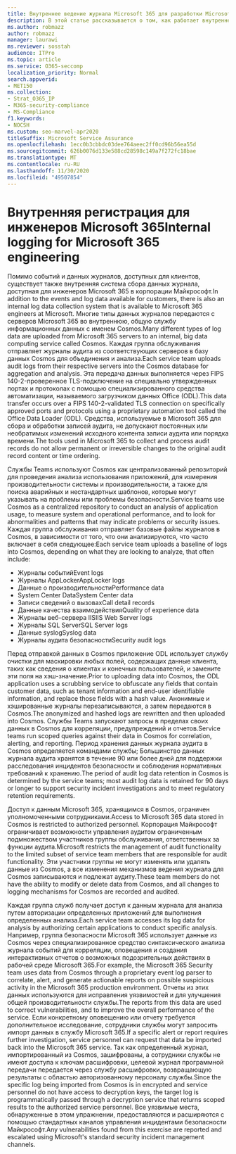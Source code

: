 ```yaml
---
title: Внутреннее ведение журнала Microsoft 365 для разработки Microsoft 365
description: В этой статье рассказывается о том, как работает внутреннее ведение журнала для Microsoft 365 Teams.
ms.author: robmazz
author: robmazz
manager: laurawi
ms.reviewer: sosstah
audience: ITPro
ms.topic: article
ms.service: O365-seccomp
localization_priority: Normal
search.appverid:
- MET150
ms.collection:
- Strat_O365_IP
- M365-security-compliance
- MS-Compliance
f1.keywords:
- NOCSH
ms.custom: seo-marvel-apr2020
titleSuffix: Microsoft Service Assurance
ms.openlocfilehash: 1ecc0b3cbbdc03dee764aeec2ff0cd96b56ea55d
ms.sourcegitcommit: 626b0076d133e588cd28598c149a7f272fc18bae
ms.translationtype: MT
ms.contentlocale: ru-RU
ms.lasthandoff: 11/30/2020
ms.locfileid: "49507854"
---
```

# <a name="internal-logging-for-microsoft-365-engineering"></a><span data-ttu-id="13ab9-103">Внутренняя регистрация для инженеров Microsoft 365</span><span class="sxs-lookup"><span data-stu-id="13ab9-103">Internal logging for Microsoft 365 engineering</span></span>

<span data-ttu-id="13ab9-104">Помимо событий и данных журналов, доступных для клиентов, существует также внутренняя система сбора данных журнала, доступная для инженеров Microsoft 365 в корпорации Майкрософт.</span><span class="sxs-lookup"><span data-stu-id="13ab9-104">In addition to the events and log data available for customers, there is also an internal log data collection system that is available to Microsoft 365 engineers at Microsoft.</span></span> <span data-ttu-id="13ab9-105">Многие типы данных журналов передаются с серверов Microsoft 365 во внутреннюю, общую службу информационных данных с именем Cosmos.</span><span class="sxs-lookup"><span data-stu-id="13ab9-105">Many different types of log data are uploaded from Microsoft 365 servers to an internal, big data computing service called Cosmos.</span></span> <span data-ttu-id="13ab9-106">Каждая группа обслуживания отправляет журналы аудита из соответствующих серверов в базу данных Cosmos для объединения и анализа.</span><span class="sxs-lookup"><span data-stu-id="13ab9-106">Each service team uploads audit logs from their respective servers into the Cosmos database for aggregation and analysis.</span></span> <span data-ttu-id="13ab9-107">Эта передача данных выполняется через FIPS 140-2-проверенное TLS-подключение на специально утвержденных портах и протоколах с помощью специализированного средства автоматизации, называемого загрузчиком данных Office (ODL).</span><span class="sxs-lookup"><span data-stu-id="13ab9-107">This data transfer occurs over a FIPS 140-2-validated TLS connection on specifically approved ports and protocols using a proprietary automation tool called the Office Data Loader (ODL).</span></span> <span data-ttu-id="13ab9-108">Средства, используемые в Microsoft 365 для сбора и обработки записей аудита, не допускают постоянных или необратимых изменений исходного контента записи аудита или порядка времени.</span><span class="sxs-lookup"><span data-stu-id="13ab9-108">The tools used in Microsoft 365 to collect and process audit records do not allow permanent or irreversible changes to the original audit record content or time ordering.</span></span>

<span data-ttu-id="13ab9-109">Службы Teams используют Cosmos как централизованный репозиторий для проведения анализа использования приложений, для измерения производительности системы и производительности, а также для поиска аварийных и нестандартных шаблонов, которые могут указывать на проблемы или проблемы безопасности.</span><span class="sxs-lookup"><span data-stu-id="13ab9-109">Service teams use Cosmos as a centralized repository to conduct an analysis of application usage, to measure system and operational performance, and to look for abnormalities and patterns that may indicate problems or security issues.</span></span> <span data-ttu-id="13ab9-110">Каждая группа обслуживания отправляет базовые файлы журналов в Cosmos, в зависимости от того, что они анализируются, что часто включает в себя следующее:</span><span class="sxs-lookup"><span data-stu-id="13ab9-110">Each service team uploads a baseline of logs into Cosmos, depending on what they are looking to analyze, that often include:</span></span>

- <span data-ttu-id="13ab9-111">Журналы событий</span><span class="sxs-lookup"><span data-stu-id="13ab9-111">Event logs</span></span>
- <span data-ttu-id="13ab9-112">Журналы AppLocker</span><span class="sxs-lookup"><span data-stu-id="13ab9-112">AppLocker logs</span></span>
- <span data-ttu-id="13ab9-113">Данные о производительности</span><span class="sxs-lookup"><span data-stu-id="13ab9-113">Performance data</span></span>
- <span data-ttu-id="13ab9-114">System Center Data</span><span class="sxs-lookup"><span data-stu-id="13ab9-114">System Center data</span></span>
- <span data-ttu-id="13ab9-115">Записи сведений о вызовах</span><span class="sxs-lookup"><span data-stu-id="13ab9-115">Call detail records</span></span>
- <span data-ttu-id="13ab9-116">Данные качества взаимодействия</span><span class="sxs-lookup"><span data-stu-id="13ab9-116">Quality of experience data</span></span>
- <span data-ttu-id="13ab9-117">Журналы веб-сервера IIS</span><span class="sxs-lookup"><span data-stu-id="13ab9-117">IIS Web Server logs</span></span>
- <span data-ttu-id="13ab9-118">Журналы SQL Server</span><span class="sxs-lookup"><span data-stu-id="13ab9-118">SQL Server logs</span></span>
- <span data-ttu-id="13ab9-119">Данные syslog</span><span class="sxs-lookup"><span data-stu-id="13ab9-119">Syslog data</span></span>
- <span data-ttu-id="13ab9-120">Журналы аудита безопасности</span><span class="sxs-lookup"><span data-stu-id="13ab9-120">Security audit logs</span></span>

<span data-ttu-id="13ab9-121">Перед отправкой данных в Cosmos приложение ODL использует службу очистки для маскировки любых полей, содержащих данные клиента, таких как сведения о клиентах и конечных пользователей, и замените эти поля на хэш-значение.</span><span class="sxs-lookup"><span data-stu-id="13ab9-121">Prior to uploading data into Cosmos, the ODL application uses a scrubbing service to obfuscate any fields that contain customer data, such as tenant information and end-user identifiable information, and replace those fields with a hash value.</span></span> <span data-ttu-id="13ab9-122">Анонимные и хэшированные журналы перезаписываются, а затем передаются в Cosmos.</span><span class="sxs-lookup"><span data-stu-id="13ab9-122">The anonymized and hashed logs are rewritten and then uploaded into Cosmos.</span></span> <span data-ttu-id="13ab9-123">Службы Teams запускают запросы в пределах своих данных в Cosmos для корреляции, предупреждений и отчетов.</span><span class="sxs-lookup"><span data-stu-id="13ab9-123">Service teams run scoped queries against their data in Cosmos for correlation, alerting, and reporting.</span></span> <span data-ttu-id="13ab9-124">Период хранения данных журнала аудита в Cosmos определяется командами службы; Большинство данных журнала аудита хранятся в течение 90 или более дней для поддержки расследования инцидентов безопасности и соблюдения нормативных требований к хранению.</span><span class="sxs-lookup"><span data-stu-id="13ab9-124">The period of audit log data retention in Cosmos is determined by the service teams; most audit log data is retained for 90 days or longer to support security incident investigations and to meet regulatory retention requirements.</span></span>

<span data-ttu-id="13ab9-125">Доступ к данным Microsoft 365, хранящимся в Cosmos, ограничен уполномоченными сотрудниками.</span><span class="sxs-lookup"><span data-stu-id="13ab9-125">Access to Microsoft 365 data stored in Cosmos is restricted to authorized personnel.</span></span> <span data-ttu-id="13ab9-126">Корпорация Майкрософт ограничивает возможности управления аудитом ограниченным подмножеством участников группы обслуживания, ответственных за функции аудита.</span><span class="sxs-lookup"><span data-stu-id="13ab9-126">Microsoft restricts the management of audit functionality to the limited subset of service team members that are responsible for audit functionality.</span></span> <span data-ttu-id="13ab9-127">Эти участники группы не могут изменять или удалять данные из Cosmos, а все изменения механизмов ведения журнала для Cosmos записываются и подлежат аудиту.</span><span class="sxs-lookup"><span data-stu-id="13ab9-127">These team members do not have the ability to modify or delete data from Cosmos, and all changes to logging mechanisms for Cosmos are recorded and audited.</span></span>

<span data-ttu-id="13ab9-128">Каждая группа служб получает доступ к данным журнала для анализа путем авторизации определенных приложений для выполнения определенных анализа.</span><span class="sxs-lookup"><span data-stu-id="13ab9-128">Each service team accesses its log data for analysis by authorizing certain applications to conduct specific analysis.</span></span> <span data-ttu-id="13ab9-129">Например, группа безопасности Microsoft 365 использует данные из Cosmos через специализированное средство синтаксического анализа журнала событий для корреляции, оповещения и создания интерактивных отчетов о возможных подозрительных действиях в рабочей среде Microsoft 365.</span><span class="sxs-lookup"><span data-stu-id="13ab9-129">For example, the Microsoft 365 Security team uses data from Cosmos through a proprietary event log parser to correlate, alert, and generate actionable reports on possible suspicious activity in the Microsoft 365 production environment.</span></span> <span data-ttu-id="13ab9-130">Отчеты из этих данных используются для исправления уязвимостей и для улучшения общей производительности службы.</span><span class="sxs-lookup"><span data-stu-id="13ab9-130">The reports from this data are used to correct vulnerabilities, and to improve the overall performance of the service.</span></span> <span data-ttu-id="13ab9-131">Если конкретному оповещению или отчету требуется дополнительное исследование, сотрудники службы могут запросить импорт данных в службу Microsoft 365.</span><span class="sxs-lookup"><span data-stu-id="13ab9-131">If a specific alert or report requires further investigation, service personnel can request that data be imported back into the Microsoft 365 service.</span></span> <span data-ttu-id="13ab9-132">Так как определенный журнал, импортированный из Cosmos, зашифрованы, а сотрудники службы не имеют доступа к ключам расшифровки, целевой журнал программной передачи передается через службу расшифровки, возвращающую результаты с областью авторизованному персоналу службы.</span><span class="sxs-lookup"><span data-stu-id="13ab9-132">Since the specific log being imported from Cosmos is in encrypted and service personnel do not have access to decryption keys, the target log is programmatically passed through a decryption service that returns scoped results to the authorized service personnel.</span></span> <span data-ttu-id="13ab9-133">Все уязвимые места, обнаруженные в этом упражнении, предоставляются и расширяются с помощью стандартных каналов управления инцидентами безопасности Майкрософт.</span><span class="sxs-lookup"><span data-stu-id="13ab9-133">Any vulnerabilities found from this exercise are reported and escalated using Microsoft's standard security incident management channels.</span></span>
